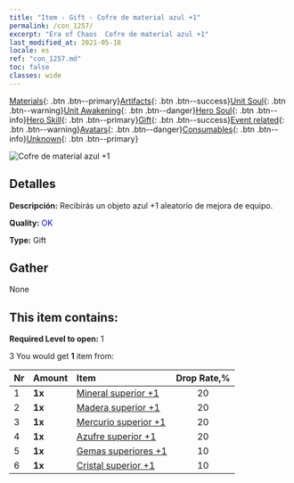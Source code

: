 ```yaml
---
title: "Item - Gift - Cofre de material azul +1"
permalink: /con_1257/
excerpt: "Era of Chaos  Cofre de material azul +1"
last_modified_at: 2021-05-18
locale: es
ref: "con_1257.md"
toc: false
classes: wide
---
```

 [Materials](/ItemsES/){: .btn .btn--primary}[Artifacts](/ItemsES/Artifacts/){: .btn .btn--success}[Unit Soul](/ItemsES/UnitSoul/){: .btn .btn--warning}[Unit Awakening](/ItemsES/UnitAwakening/){: .btn .btn--danger}[Hero Soul](/ItemsES/HeroSoul/){: .btn .btn--info}[Hero Skill](/ItemsES/HeroSkill/){: .btn .btn--primary}[Gift](/ItemsES/Gift/){: .btn .btn--success}[Event related](/ItemsES/Events/){: .btn .btn--warning}[Avatars](/ItemsES/Avatars/){: .btn .btn--danger}[Consumables](/ItemsES/Consumables/){: .btn .btn--info}[Unknown](/ItemsES/Unknown/){: .btn .btn--primary}

 ![Cofre de material azul +1](/images/t/i_304002.png)

## Detalles
 **Descripción:** Recibirás un objeto azul +1 aleatorio de mejora de equipo.

 **Quality:** <span style="color: #0000CD">OK</span>

 **Type:** Gift

## Gather

  None

## This item contains:

 **Required Level to open:** 1

 3 You would get **1** item  from:

  | Nr | Amount |     Item    | Drop Rate,% |
  |:---|:-------|:------------|:---------:|
  | 1 |  **1x** | [Mineral superior +1](/ItemsES/mat_19/) | 20 | 
  | 2 |  **1x** | [Madera superior +1](/ItemsES/mat_20/) | 20 | 
  | 3 |  **1x** | [Mercurio superior +1](/ItemsES/mat_21/) | 20 | 
  | 4 |  **1x** | [Azufre superior +1](/ItemsES/mat_22/) | 20 | 
  | 5 |  **1x** | [Gemas superiores +1](/ItemsES/mat_23/) | 10 | 
  | 6 |  **1x** | [Cristal superior +1](/ItemsES/mat_24/) | 10 | 
